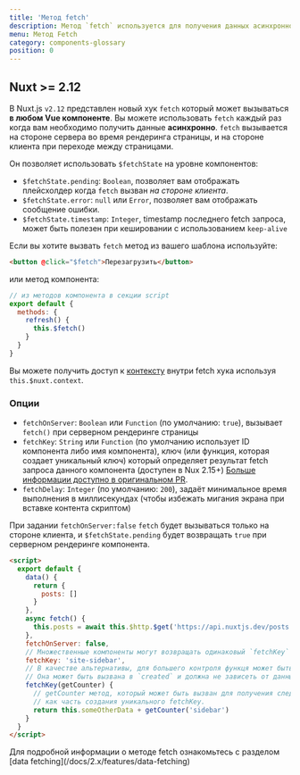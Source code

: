 ```yaml
---
title: 'Метод fetch'
description: Метод `fetch` используется для получения данных асинхронно. Он вызывается на стороне сервера во время рендеринга страницы, и на стороне клиента при переходе между страницами.
menu: Метод Fetch
category: components-glossary
position: 0
---
```


## Nuxt >= 2.12

В Nuxt.js `v2.12` представлен новый хук `fetch` который может вызываться **в любом Vue компоненте**. Вы можете использовать `fetch` каждый раз когда вам необходимо получить данные **асинхронно**. `fetch` вызывается на стороне сервера во время рендеринга страницы, и на стороне клиента при переходе между страницами.

Он позволяет использовать `$fetchState` на уровне компонентов:

- `$fetchState.pending`: `Boolean`, позволяет вам отображать плейсхолдер когда `fetch` вызван _на стороне клиента_.
- `$fetchState.error`: `null` или `Error`, позволяет вам отображать сообщение ошибки.
- `$fetchState.timestamp`: `Integer`, timestamp последнего fetch запроса, может быть полезен при кешировании с использованием `keep-alive`

Если вы хотите вызвать `fetch` метод из вашего шаблона используйте:

```html
<button @click="$fetch">Перезагрузить</button>
```

или метод компонента:

```javascript
// из методов компонента в секции script
export default {
  methods: {
    refresh() {
      this.$fetch()
    }
  }
}
```

Вы можете получить доступ к [контексту](/docs/2.x/internals-glossary/context) внутри fetch хука используя `this.$nuxt.context`.

### Опции

- `fetchOnServer`: `Boolean` или `Function` (по умолчанию: `true`), вызывает `fetch()` при серверном рендеринге страницы
- `fetchKey`: `String` или `Function` (по умолчанию использует ID компонента либо имя компонента), ключ (или функция, которая создает уникальный ключ) который определяет результат fetch запроса данного компонента (доступен в Nux 2.15+) [Больше информации доступно в оригинальном PR](https://github.com/nuxt/nuxt.js/pull/8466).
- `fetchDelay`: `Integer` (по умолчанию: `200`), задаёт минимальное время выполнения в миллисекундах (чтобы избежать мигания экрана при вставке контента скриптом)

При задании `fetchOnServer:false` `fetch` будет вызываться только на стороне клиента, и `$fetchState.pending` будет возвращать `true` при серверном рендеринге компонента.

```html
<script>
  export default {
    data() {
      return {
        posts: []
      }
    },
    async fetch() {
      this.posts = await this.$http.$get('https://api.nuxtjs.dev/posts')
    },
    fetchOnServer: false,
    // Множественные компоненты могут возвращать одинаковый `fetchKey` и Nuxt будет отследивать их по отдельности
    fetchKey: 'site-sidebar',
    // В качестве альтернативы, для большего контроля функця может быть передаваться с доступом к состоянию компонента
    // Она может быть вызвана в `created` и должна не зависеть от данных получаемых асинхронно
    fetchKey(getCounter) {
      // getCounter метод, который может быть вызван для получения следующего числа в последовательности
      // как часть создания уникального fetchKey.
      return this.someOtherData + getCounter('sidebar')
    }
  }
</script>
```

<base-alert type="next">
Для подробной информации о методе fetch ознакомьтесь с разделом [data fetching](/docs/2.x/features/data-fetching)
</base-alert>
